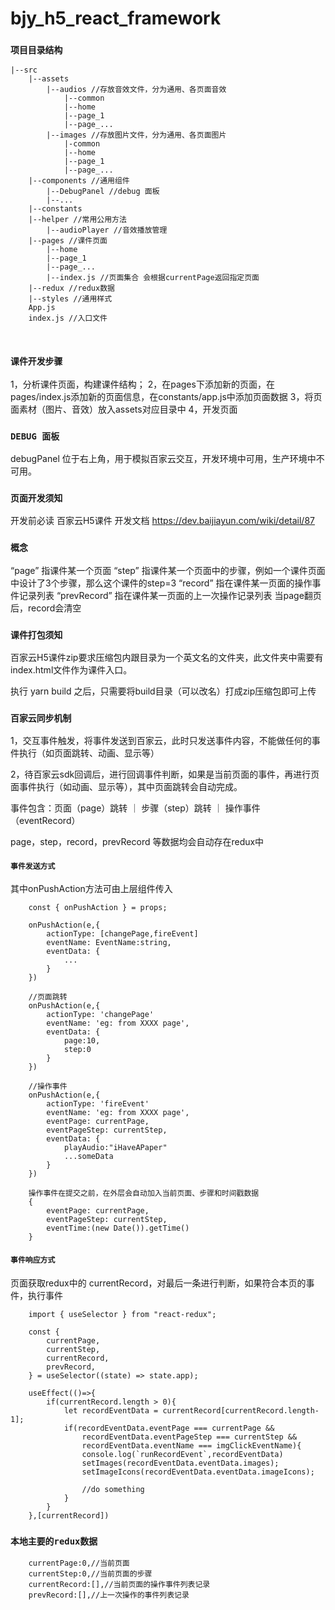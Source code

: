# bjy_h5_react_framework

### `项目目录结构`

```
|--src
    |--assets
        |--audios //存放音效文件，分为通用、各页面音效
            |--common
            |--home
            |--page_1
            |--page_...
        |--images //存放图片文件，分为通用、各页面图片
            |-common
            |--home
            |--page_1
            |--page_...
    |--components //通用组件
        |--DebugPanel //debug 面板
        |--...
    |--constants
    |--helper //常用公用方法
        |--audioPlayer //音效播放管理
    |--pages //课件页面
        |--home
        |--page_1
        |--page_...
        |--index.js //页面集合 会根据currentPage返回指定页面
    |--redux //redux数据
    |--styles //通用样式
    App.js
    index.js //入口文件



```


### `课件开发步骤`

1，分析课件页面，构建课件结构；
2，在pages下添加新的页面，在pages/index.js添加新的页面信息，在constants/app.js中添加页面数据
3，将页面素材（图片、音效）放入assets对应目录中
4，开发页面

### `DEBUG 面板`

debugPanel 位于右上角，用于模拟百家云交互，开发环境中可用，生产环境中不可用。


### `页面开发须知`
开发前必读
百家云H5课件 开发文档
https://dev.baijiayun.com/wiki/detail/87


### `概念`

“page” 指课件某一个页面
“step” 指课件某一个页面中的步骤，例如一个课件页面中设计了3个步骤，那么这个课件的step=3
“record” 指在课件某一页面的操作事件记录列表
“prevRecord” 指在课件某一页面的上一次操作记录列表
当page翻页后，record会清空

### `课件打包须知`
百家云H5课件zip要求压缩包内跟目录为一个英文名的文件夹，此文件夹中需要有index.html文件作为课件入口。

执行 yarn build 之后，只需要将build目录（可以改名）打成zip压缩包即可上传

### `百家云同步机制`

1，交互事件触发，将事件发送到百家云，此时只发送事件内容，不能做任何的事件执行（如页面跳转、动画、显示等）

2，待百家云sdk回调后，进行回调事件判断，如果是当前页面的事件，再进行页面事件执行（如动画、显示等），其中页面跳转会自动完成。

事件包含：页面（page）跳转 ｜ 步骤（step）跳转 ｜ 操作事件（eventRecord）

page，step，record，prevRecord 等数据均会自动存在redux中

####  `事件发送方式`
其中onPushAction方法可由上层组件传入
```
    const { onPushAction } = props;

    onPushAction(e,{
        actionType: [changePage,fireEvent]
        eventName: EventName:string,
        eventData: {
            ...
        }
    })

    //页面跳转
    onPushAction(e,{
        actionType: 'changePage'
        eventName: 'eg: from XXXX page',
        eventData: {
            page:10,
            step:0
        }
    })

    //操作事件
    onPushAction(e,{
        actionType: 'fireEvent'
        eventName: 'eg: from XXXX page',
        eventPage: currentPage,
        eventPageStep: currentStep,
        eventData: {
            playAudio:"iHaveAPaper"
            ...someData
        }
    })

    操作事件在提交之前，在外层会自动加入当前页面、步骤和时间戳数据
    {
        eventPage: currentPage,
        eventPageStep: currentStep,
        eventTime:(new Date()).getTime()
    }

```

####  `事件响应方式`
页面获取redux中的 currentRecord，对最后一条进行判断，如果符合本页的事件，执行事件
```
    import { useSelector } from "react-redux";

    const {
		currentPage,
		currentStep,
        currentRecord,
        prevRecord,
    } = useSelector((state) => state.app);

    useEffect(()=>{
		if(currentRecord.length > 0){
			let recordEventData = currentRecord[currentRecord.length-1];
			if(recordEventData.eventPage === currentPage && 
				recordEventData.eventPageStep === currentStep &&
				recordEventData.eventName === imgClickEventName){
				console.log(`runRecordEvent`,recordEventData)
				setImages(recordEventData.eventData.images);
				setImageIcons(recordEventData.eventData.imageIcons);

				//do something
			}
		}
	},[currentRecord])
```

### `本地主要的redux数据`

```
    currentPage:0,//当前页面
    currentStep:0,//当前页面的步骤
    currentRecord:[],//当前页面的操作事件列表记录
    prevRecord:[],//上一次操作的事件列表记录
```
